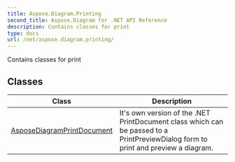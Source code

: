 ```yaml
---
title: Aspose.Diagram.Printing
second_title: Aspose.Diagram for .NET API Reference
description: Contains classes for print
type: docs
url: /net/aspose.diagram.printing/
---
```

Contains classes for print

## Classes

| Class | Description |
| --- | --- |
| [AsposeDiagramPrintDocument](./asposediagramprintdocument/) | It's own version of the .NET PrintDocument class which can be passed to a PrintPreviewDialog form to print and preview a diagram. |


